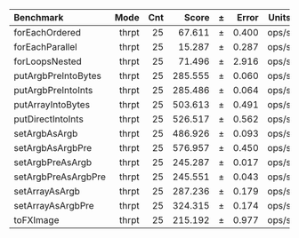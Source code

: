 Benchmark | Mode | Cnt | Score | ± | Error | Units
:---------|-----:|----:|------:|---|------:|-----:
forEachOrdered | thrpt | 25 | 67.611 | ± | 0.400 | ops/s
forEachParallel | thrpt | 25 | 15.287 | ± | 0.287 | ops/s
forLoopsNested | thrpt | 25 | 71.496 | ± | 2.916 | ops/s
putArgbPreIntoBytes | thrpt | 25 | 285.555 | ± | 0.060 | ops/s
putArgbPreIntoInts | thrpt | 25 | 285.486 | ± | 0.064 | ops/s
putArrayIntoBytes | thrpt | 25 | 503.613 | ± | 0.491 | ops/s
putDirectIntoInts | thrpt | 25 | 526.517 | ± | 0.562 | ops/s
setArgbAsArgb | thrpt | 25 | 486.926 | ± | 0.093 | ops/s
setArgbAsArgbPre | thrpt | 25 | 576.957 | ± | 0.450 | ops/s
setArgbPreAsArgb | thrpt | 25 | 245.287 | ± | 0.017 | ops/s
setArgbPreAsArgbPre | thrpt | 25 | 245.551 | ± | 0.043 | ops/s
setArrayAsArgb | thrpt | 25 | 287.236 | ± | 0.179 | ops/s
setArrayAsArgbPre | thrpt | 25 | 324.315 | ± | 0.174 | ops/s
toFXImage | thrpt | 25 | 215.192 | ± | 0.977 | ops/s
